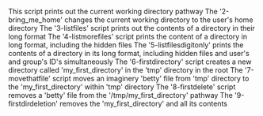 This script prints out the current working directory pathway
The '2-bring_me_home' changes the current working directory to the user's home directory
The '3-listfiles' script prints out the contents of a directory in their long format
The '4-listmorefiles' script prints the content of a directory in long format, including the hidden files
The '5-listfilesdigitonly' prints the contents of a directory in its long format, including hidden files and user's and group's ID's simultaneously
The '6-firstdirectory' script creates a new directory called 'my_first_directory'  in the 'tmp' directory in the root
The '7-movethatfile' script moves an imaginery 'betty' file from 'tmp' directory to the 'my_first_directory' within 'tmp' directory
The '8-firstdelete' script removes a 'betty' file from the '/tmp/my_first_directory' pathway
The '9-firstdirdeletion' removes the 'my_first_directory' and all its contents
